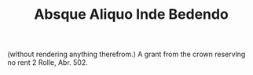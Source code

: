 ---
title: Absque Aliquo Inde Bedendo
letter: A
permalink: "/definitions/bld-absque-aliquo-inde-bedendo.html"
body: "(wlthout rendering anything therefrom.) A grant from the crown reservlng no
  rent 2 Rolle, Abr. 502."
published_at: '2018-07-07'
source: Black's Law Dictionary 2nd Ed (1910)
layout: post
---